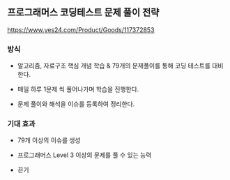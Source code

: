 ## 프로그래머스 코딩테스트 문제 풀이 전략

https://www.yes24.com/Product/Goods/117372853

### 방식
- 알고리즘, 자료구조 핵심 개념 학습 & 79개의 문제풀이를 통해 코딩 테스트를 대비한다.

- 매일 하루 1문제 씩 풀어나가며 학습을 진행한다. 

- 문제 풀이와 해석을 이슈를 등록하여 정리한다.

### 기대 효과
- 79개 이상의 이슈를 생성

- 프로그래머스 Level 3 이상의 문제를 풀 수 있는 능력

- 끈기
